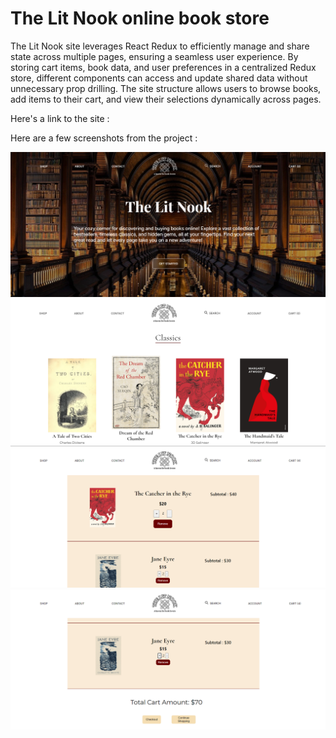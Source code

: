 # The Lit Nook online book store

The Lit Nook site leverages React Redux to efficiently manage and share state across multiple pages, ensuring a seamless user experience. By storing cart items, book data, and user preferences in a centralized Redux store, different components can access and update shared data without unnecessary prop drilling. The site structure allows users to browse books, add items to their cart, and view their selections dynamically across pages.

Here's a link to the site :

Here are a few screenshots from the project :

<img src='./screenshots/homepage.png'>

<img src='./screenshots/booksection.png'>

<img src='./screenshots/cart.png'>

<img src='./screenshots/cart-total.png'>